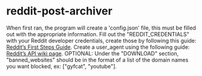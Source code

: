# reddit-post-archiver

When first ran, the program will create a 'config.json' file, this must be filled out with the appropriate information. Fill out the "REDDIT_CREDENTIALS" with your Reddit developer credentials, create those by following this guide: [Reddit’s First Steps Guide](https://github.com/reddit-archive/reddit/wiki/OAuth2-Quick-Start-Example#first-steps). Create a user_agent using the following guide: [Reddit’s API wiki page](https://github.com/reddit-archive/reddit/wiki/API). OPTIONAL: Under the "DOWNLOAD" section, "banned_websites" should be in the format of a list of the domain names you want blocked, ex: ["gyfcat", "youtube"].
